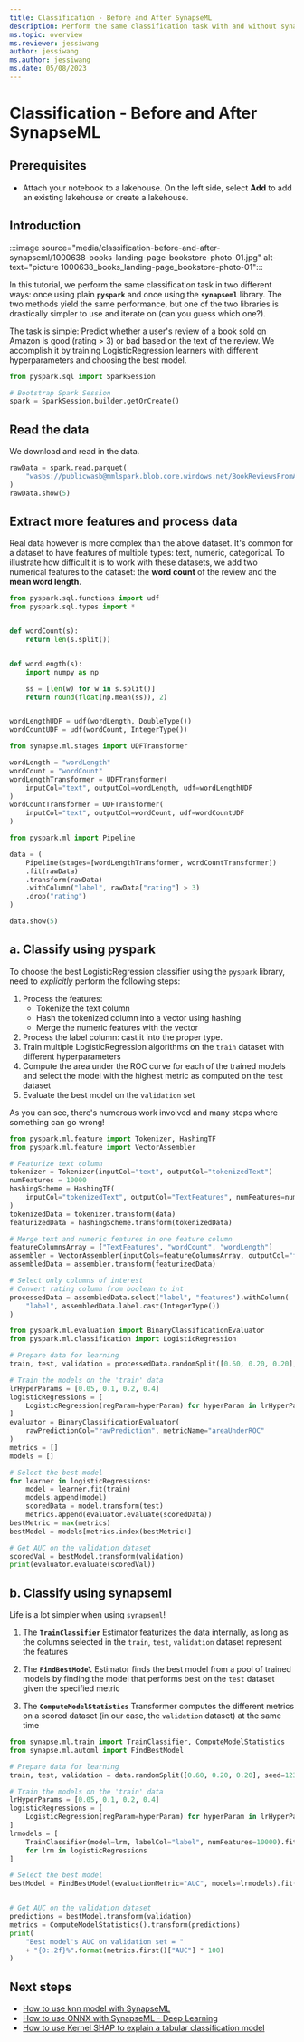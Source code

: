 ```yaml
---
title: Classification - Before and After SynapseML
description: Perform the same classification task with and without synapseml
ms.topic: overview
ms.reviewer: jessiwang
author: jessiwang
ms.author: jessiwang
ms.date: 05/08/2023
---
```

# Classification - Before and After SynapseML

## Prerequisites

* Attach your notebook to a lakehouse. On the left side, select **Add** to add an existing lakehouse or create a lakehouse.

## Introduction

<p>:::image source="media/classification-before-and-after-synapseml/1000638-books-landing-page-bookstore-photo-01.jpg" alt-text="picture 1000638_books_landing-page_bookstore-photo-01":::<br /></p>

In this tutorial, we perform the same classification task in two
different ways: once using plain **`pyspark`** and once using the
**`synapseml`** library.  The two methods yield the same performance,
but one of the two libraries is drastically simpler to use and iterate
on (can you guess which one?).

The task is simple: Predict whether a user's review of a book sold on
Amazon is good (rating > 3) or bad based on the text of the review.  We
accomplish it by training LogisticRegression learners with different
hyperparameters and choosing the best model.


```python
from pyspark.sql import SparkSession

# Bootstrap Spark Session
spark = SparkSession.builder.getOrCreate()
```

## Read the data

We download and read in the data.


```python
rawData = spark.read.parquet(
    "wasbs://publicwasb@mmlspark.blob.core.windows.net/BookReviewsFromAmazon10K.parquet"
)
rawData.show(5)
```

## Extract more features and process data

Real data however is more complex than the above dataset. It's common
for a dataset to have features of multiple types: text, numeric,
categorical.  To illustrate how difficult it is to work with these
datasets, we add two numerical features to the dataset: the **word
count** of the review and the **mean word length**.


```python
from pyspark.sql.functions import udf
from pyspark.sql.types import *


def wordCount(s):
    return len(s.split())


def wordLength(s):
    import numpy as np

    ss = [len(w) for w in s.split()]
    return round(float(np.mean(ss)), 2)


wordLengthUDF = udf(wordLength, DoubleType())
wordCountUDF = udf(wordCount, IntegerType())
```


```python
from synapse.ml.stages import UDFTransformer

wordLength = "wordLength"
wordCount = "wordCount"
wordLengthTransformer = UDFTransformer(
    inputCol="text", outputCol=wordLength, udf=wordLengthUDF
)
wordCountTransformer = UDFTransformer(
    inputCol="text", outputCol=wordCount, udf=wordCountUDF
)
```


```python
from pyspark.ml import Pipeline

data = (
    Pipeline(stages=[wordLengthTransformer, wordCountTransformer])
    .fit(rawData)
    .transform(rawData)
    .withColumn("label", rawData["rating"] > 3)
    .drop("rating")
)
```


```python
data.show(5)
```

## a. Classify using pyspark

To choose the best LogisticRegression classifier using the `pyspark`
library, need to *explicitly* perform the following steps:

1. Process the features:
   * Tokenize the text column
   * Hash the tokenized column into a vector using hashing
   * Merge the numeric features with the vector
2. Process the label column: cast it into the proper type.
3. Train multiple LogisticRegression algorithms on the `train` dataset
   with different hyperparameters
4. Compute the area under the ROC curve for each of the trained models
   and select the model with the highest metric as computed on the
   `test` dataset
5. Evaluate the best model on the `validation` set

As you can see, there's numerous work involved and many
steps where something can go wrong!


```python
from pyspark.ml.feature import Tokenizer, HashingTF
from pyspark.ml.feature import VectorAssembler

# Featurize text column
tokenizer = Tokenizer(inputCol="text", outputCol="tokenizedText")
numFeatures = 10000
hashingScheme = HashingTF(
    inputCol="tokenizedText", outputCol="TextFeatures", numFeatures=numFeatures
)
tokenizedData = tokenizer.transform(data)
featurizedData = hashingScheme.transform(tokenizedData)

# Merge text and numeric features in one feature column
featureColumnsArray = ["TextFeatures", "wordCount", "wordLength"]
assembler = VectorAssembler(inputCols=featureColumnsArray, outputCol="features")
assembledData = assembler.transform(featurizedData)

# Select only columns of interest
# Convert rating column from boolean to int
processedData = assembledData.select("label", "features").withColumn(
    "label", assembledData.label.cast(IntegerType())
)
```


```python
from pyspark.ml.evaluation import BinaryClassificationEvaluator
from pyspark.ml.classification import LogisticRegression

# Prepare data for learning
train, test, validation = processedData.randomSplit([0.60, 0.20, 0.20], seed=123)

# Train the models on the 'train' data
lrHyperParams = [0.05, 0.1, 0.2, 0.4]
logisticRegressions = [
    LogisticRegression(regParam=hyperParam) for hyperParam in lrHyperParams
]
evaluator = BinaryClassificationEvaluator(
    rawPredictionCol="rawPrediction", metricName="areaUnderROC"
)
metrics = []
models = []

# Select the best model
for learner in logisticRegressions:
    model = learner.fit(train)
    models.append(model)
    scoredData = model.transform(test)
    metrics.append(evaluator.evaluate(scoredData))
bestMetric = max(metrics)
bestModel = models[metrics.index(bestMetric)]

# Get AUC on the validation dataset
scoredVal = bestModel.transform(validation)
print(evaluator.evaluate(scoredVal))
```

## b. Classify using synapseml

Life is a lot simpler when using `synapseml`!

1. The **`TrainClassifier`** Estimator featurizes the data internally,
   as long as the columns selected in the `train`, `test`, `validation`
   dataset represent the features

2. The **`FindBestModel`** Estimator finds the best model from a pool of
   trained models by finding the model that performs best on the `test`
   dataset given the specified metric

3. The **`ComputeModelStatistics`** Transformer computes the different
   metrics on a scored dataset (in our case, the `validation` dataset)
   at the same time


```python
from synapse.ml.train import TrainClassifier, ComputeModelStatistics
from synapse.ml.automl import FindBestModel

# Prepare data for learning
train, test, validation = data.randomSplit([0.60, 0.20, 0.20], seed=123)

# Train the models on the 'train' data
lrHyperParams = [0.05, 0.1, 0.2, 0.4]
logisticRegressions = [
    LogisticRegression(regParam=hyperParam) for hyperParam in lrHyperParams
]
lrmodels = [
    TrainClassifier(model=lrm, labelCol="label", numFeatures=10000).fit(train)
    for lrm in logisticRegressions
]

# Select the best model
bestModel = FindBestModel(evaluationMetric="AUC", models=lrmodels).fit(test)


# Get AUC on the validation dataset
predictions = bestModel.transform(validation)
metrics = ComputeModelStatistics().transform(predictions)
print(
    "Best model's AUC on validation set = "
    + "{0:.2f}%".format(metrics.first()["AUC"] * 100)
)
```
## Next steps

- [How to use knn model with SynapseML](conditional-knn-exploring-art.md)
- [How to use ONNX with SynapseML - Deep Learning](onnx-overview.md)
- [How to use Kernel SHAP to explain a tabular classification model](tabular-shap-explainer.md)